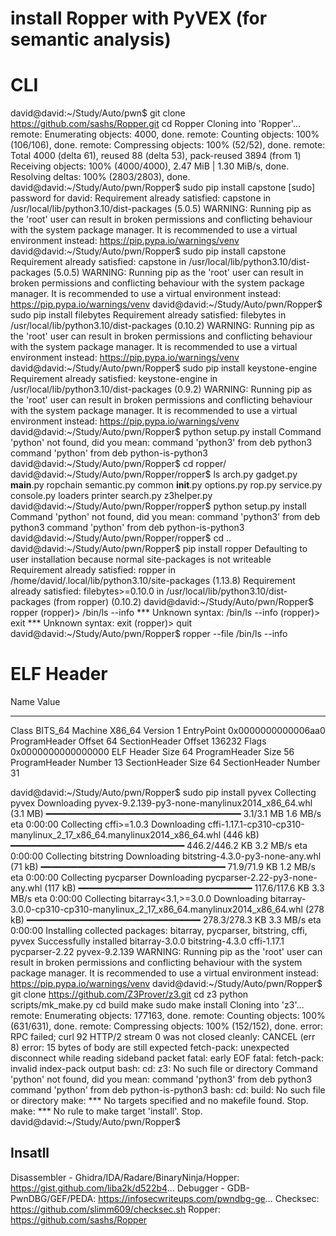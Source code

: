 # install Ropper with PyVEX (for semantic analysis)
# CLI
david@david:~/Study/Auto/pwn$ git clone https://github.com/sashs/Ropper.git
cd Ropper
Cloning into 'Ropper'...
remote: Enumerating objects: 4000, done.
remote: Counting objects: 100% (106/106), done.
remote: Compressing objects: 100% (52/52), done.
remote: Total 4000 (delta 61), reused 88 (delta 53), pack-reused 3894 (from 1)
Receiving objects: 100% (4000/4000), 2.47 MiB | 1.30 MiB/s, done.
Resolving deltas: 100% (2803/2803), done.
david@david:~/Study/Auto/pwn/Ropper$ sudo pip install capstone
[sudo] password for david: 
Requirement already satisfied: capstone in /usr/local/lib/python3.10/dist-packages (5.0.5)
WARNING: Running pip as the 'root' user can result in broken permissions and conflicting behaviour with the system package manager. It is recommended to use a virtual environment instead: https://pip.pypa.io/warnings/venv
david@david:~/Study/Auto/pwn/Ropper$ sudo pip install capstone
Requirement already satisfied: capstone in /usr/local/lib/python3.10/dist-packages (5.0.5)
WARNING: Running pip as the 'root' user can result in broken permissions and conflicting behaviour with the system package manager. It is recommended to use a virtual environment instead: https://pip.pypa.io/warnings/venv
david@david:~/Study/Auto/pwn/Ropper$ sudo pip install filebytes
Requirement already satisfied: filebytes in /usr/local/lib/python3.10/dist-packages (0.10.2)
WARNING: Running pip as the 'root' user can result in broken permissions and conflicting behaviour with the system package manager. It is recommended to use a virtual environment instead: https://pip.pypa.io/warnings/venv
david@david:~/Study/Auto/pwn/Ropper$ sudo pip install keystone-engine
Requirement already satisfied: keystone-engine in /usr/local/lib/python3.10/dist-packages (0.9.2)
WARNING: Running pip as the 'root' user can result in broken permissions and conflicting behaviour with the system package manager. It is recommended to use a virtual environment instead: https://pip.pypa.io/warnings/venv
david@david:~/Study/Auto/pwn/Ropper$ python setup.py install
Command 'python' not found, did you mean:
  command 'python3' from deb python3
  command 'python' from deb python-is-python3
david@david:~/Study/Auto/pwn/Ropper$ cd ropper/
david@david:~/Study/Auto/pwn/Ropper/ropper$ ls
arch.py     gadget.py    __main__.py  ropchain   semantic.py
common      __init__.py  options.py   rop.py     service.py
console.py  loaders      printer      search.py  z3helper.py
david@david:~/Study/Auto/pwn/Ropper/ropper$ python setup.py install
Command 'python' not found, did you mean:
  command 'python3' from deb python3
  command 'python' from deb python-is-python3
david@david:~/Study/Auto/pwn/Ropper/ropper$ cd ..
david@david:~/Study/Auto/pwn/Ropper$ pip install ropper
Defaulting to user installation because normal site-packages is not writeable
Requirement already satisfied: ropper in /home/david/.local/lib/python3.10/site-packages (1.13.8)
Requirement already satisfied: filebytes>=0.10.0 in /usr/local/lib/python3.10/dist-packages (from ropper) (0.10.2)
david@david:~/Study/Auto/pwn/Ropper$ ropper
(ropper)> /bin/ls --info
*** Unknown syntax: /bin/ls --info
(ropper)> exit
*** Unknown syntax: exit
(ropper)> quit
david@david:~/Study/Auto/pwn/Ropper$ ropper --file /bin/ls --info



ELF Header
==========


Name                  Value               
----                  -----               
Class                 BITS_64
Machine               X86_64
Version               1
EntryPoint            0x0000000000006aa0
ProgramHeader Offset  64
SectionHeader Offset  136232
Flags                 0x0000000000000000
ELF Header Size       64
ProgramHeader Size    56
ProgramHeader Number  13
SectionHeader Size    64
SectionHeader Number  31

david@david:~/Study/Auto/pwn/Ropper$ sudo pip install pyvex
Collecting pyvex
  Downloading pyvex-9.2.139-py3-none-manylinux2014_x86_64.whl (3.1 MB)
     ━━━━━━━━━━━━━━━━━━━━━━━━━━━━━━━━━━━━━ 3.1/3.1 MB 1.6 MB/s eta 0:00:00
Collecting cffi>=1.0.3
  Downloading cffi-1.17.1-cp310-cp310-manylinux_2_17_x86_64.manylinux2014_x86_64.whl (446 kB)
     ━━━━━━━━━━━━━━━━━━━━━━━━━━━━━━━━━ 446.2/446.2 KB 3.2 MB/s eta 0:00:00
Collecting bitstring
  Downloading bitstring-4.3.0-py3-none-any.whl (71 kB)
     ━━━━━━━━━━━━━━━━━━━━━━━━━━━━━━━━━━━ 71.9/71.9 KB 1.2 MB/s eta 0:00:00
Collecting pycparser
  Downloading pycparser-2.22-py3-none-any.whl (117 kB)
     ━━━━━━━━━━━━━━━━━━━━━━━━━━━━━━━━━ 117.6/117.6 KB 3.3 MB/s eta 0:00:00
Collecting bitarray<3.1,>=3.0.0
  Downloading bitarray-3.0.0-cp310-cp310-manylinux_2_17_x86_64.manylinux2014_x86_64.whl (278 kB)
     ━━━━━━━━━━━━━━━━━━━━━━━━━━━━━━━━━ 278.3/278.3 KB 3.3 MB/s eta 0:00:00
Installing collected packages: bitarray, pycparser, bitstring, cffi, pyvex
Successfully installed bitarray-3.0.0 bitstring-4.3.0 cffi-1.17.1 pycparser-2.22 pyvex-9.2.139
WARNING: Running pip as the 'root' user can result in broken permissions and conflicting behaviour with the system package manager. It is recommended to use a virtual environment instead: https://pip.pypa.io/warnings/venv
david@david:~/Study/Auto/pwn/Ropper$ git clone https://github.com/Z3Prover/z3.git
cd z3
python scripts/mk_make.py
cd build
make
sudo make install
Cloning into 'z3'...
remote: Enumerating objects: 177163, done.
remote: Counting objects: 100% (631/631), done.
remote: Compressing objects: 100% (152/152), done.
error: RPC failed; curl 92 HTTP/2 stream 0 was not closed cleanly: CANCEL (err 8)
error: 15 bytes of body are still expected
fetch-pack: unexpected disconnect while reading sideband packet
fatal: early EOF
fatal: fetch-pack: invalid index-pack output
bash: cd: z3: No such file or directory
Command 'python' not found, did you mean:
  command 'python3' from deb python3
  command 'python' from deb python-is-python3
bash: cd: build: No such file or directory
make: *** No targets specified and no makefile found.  Stop.
make: *** No rule to make target 'install'.  Stop.
david@david:~/Study/Auto/pwn/Ropper$ 
## Insatll 
Disassembler - Ghidra/IDA/Radare/BinaryNinja/Hopper: https://gist.github.com/liba2k/d522b4...
Debugger - GDB-PwnDBG/GEF/PEDA: https://infosecwriteups.com/pwndbg-ge...
Checksec: https://github.com/slimm609/checksec.sh
Ropper:  https://github.com/sashs/Ropper

